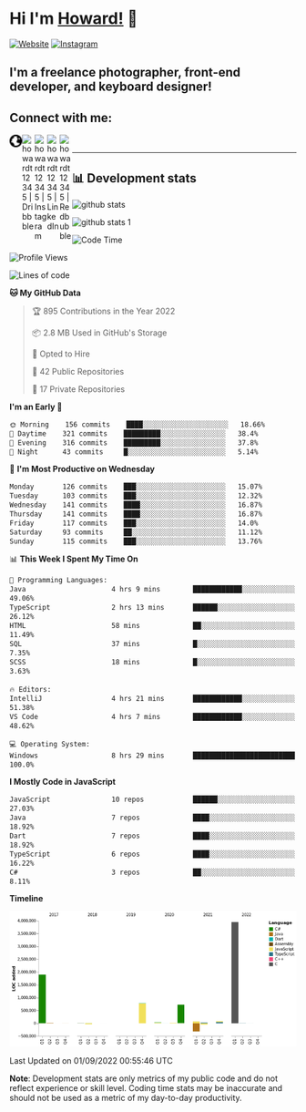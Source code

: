# Hi I'm [Howard!][website] 👋

[![Website](https://img.shields.io/website?label=howardt12345.com&style=for-the-badge&url=https%3A%2F%2Fhowardt12345.com)](https://howardt12345.com)
[![Instagram](https://img.shields.io/badge/instagram-%23E4405F.svg?&style=for-the-badge&logo=instagram&logoColor=white)](https://instagram.com/howardt12345)

I'm a freelance photographer, front-end developer, and keyboard designer!
---

## Connect with me:

[<img align="left" alt="howardt12345.com" width="22px" src="https://raw.githubusercontent.com/iconic/open-iconic/master/svg/globe.svg" />][website]
[<img align="left" alt="howardt12345 | Dribbble" width="22px" src="https://cdn.jsdelivr.net/npm/simple-icons@v3/icons/dribbble.svg" />][dribbble]
[<img align="left" alt="howardt12345 | Instagram" width="22px" src="https://cdn.jsdelivr.net/npm/simple-icons@v3/icons/instagram.svg" />][instagram]
[<img align="left" alt="howardt12345 | LinkedIn" width="22px" src="https://cdn.jsdelivr.net/npm/simple-icons@v3/icons/linkedin.svg" />][linkedin]
[<img align="left" alt="howardt12345 | Redbubble" width="22px" src="https://cdn.jsdelivr.net/npm/simple-icons@v3/icons/redbubble.svg" />][redbubble]

<br />

---

## 📊 Development stats

![github stats](https://github-readme-stats.vercel.app/api?username=howardt12345&show_icons=true&hide_border=true&theme=dark&hide=contribs,issues)

![github stats 1](https://github-readme-stats.vercel.app/api/top-langs?username=howardt12345&langs_count=8&show_icons=true&hide_border=true&theme=dark&layout=compact)

<!--START_SECTION:waka-->
![Code Time](http://img.shields.io/badge/Code%20Time-658%20hrs%2031%20mins-blue)

![Profile Views](http://img.shields.io/badge/Profile%20Views-0-blue)

![Lines of code](https://img.shields.io/badge/From%20Hello%20World%20I%27ve%20Written-7%20Million%20lines%20of%20code-blue)

**🐱 My GitHub Data** 

> 🏆 895 Contributions in the Year 2022
 > 
> 📦 2.8 MB Used in GitHub's Storage 
 > 
> 💼 Opted to Hire
 > 
> 📜 42 Public Repositories 
 > 
> 🔑 17 Private Repositories  
 > 
**I'm an Early 🐤** 

```text
🌞 Morning    156 commits    ████░░░░░░░░░░░░░░░░░░░░░   18.66% 
🌆 Daytime    321 commits    █████████░░░░░░░░░░░░░░░░   38.4% 
🌃 Evening    316 commits    █████████░░░░░░░░░░░░░░░░   37.8% 
🌙 Night      43 commits     █░░░░░░░░░░░░░░░░░░░░░░░░   5.14%

```
📅 **I'm Most Productive on Wednesday** 

```text
Monday       126 commits    ███░░░░░░░░░░░░░░░░░░░░░░   15.07% 
Tuesday      103 commits    ███░░░░░░░░░░░░░░░░░░░░░░   12.32% 
Wednesday    141 commits    ████░░░░░░░░░░░░░░░░░░░░░   16.87% 
Thursday     141 commits    ████░░░░░░░░░░░░░░░░░░░░░   16.87% 
Friday       117 commits    ███░░░░░░░░░░░░░░░░░░░░░░   14.0% 
Saturday     93 commits     ██░░░░░░░░░░░░░░░░░░░░░░░   11.12% 
Sunday       115 commits    ███░░░░░░░░░░░░░░░░░░░░░░   13.76%

```


📊 **This Week I Spent My Time On** 

```text
💬 Programming Languages: 
Java                     4 hrs 9 mins        ████████████░░░░░░░░░░░░░   49.06% 
TypeScript               2 hrs 13 mins       ██████░░░░░░░░░░░░░░░░░░░   26.12% 
HTML                     58 mins             ██░░░░░░░░░░░░░░░░░░░░░░░   11.49% 
SQL                      37 mins             █░░░░░░░░░░░░░░░░░░░░░░░░   7.35% 
SCSS                     18 mins             █░░░░░░░░░░░░░░░░░░░░░░░░   3.63%

🔥 Editors: 
IntelliJ                 4 hrs 21 mins       ████████████░░░░░░░░░░░░░   51.38% 
VS Code                  4 hrs 7 mins        ████████████░░░░░░░░░░░░░   48.62%

💻 Operating System: 
Windows                  8 hrs 29 mins       █████████████████████████   100.0%

```

**I Mostly Code in JavaScript** 

```text
JavaScript               10 repos            ██████░░░░░░░░░░░░░░░░░░░   27.03% 
Java                     7 repos             ████░░░░░░░░░░░░░░░░░░░░░   18.92% 
Dart                     7 repos             ████░░░░░░░░░░░░░░░░░░░░░   18.92% 
TypeScript               6 repos             ████░░░░░░░░░░░░░░░░░░░░░   16.22% 
C#                       3 repos             ██░░░░░░░░░░░░░░░░░░░░░░░   8.11%

```


**Timeline**

![Chart not found](https://raw.githubusercontent.com/howardt12345/howardt12345/master/charts/bar_graph.png) 


 Last Updated on 01/09/2022 00:55:46 UTC
<!--END_SECTION:waka-->

**Note**: Development stats are only metrics of my public code and do not reflect experience or skill level. Coding time stats may be inaccurate and should not be used as a metric of my day-to-day productivity.

[website]: https://howardt12345.com
[dribbble]: https://dribbble.com/howardt12345
[instagram]: https://instagram.com/howardt12345
[linkedin]: https://linkedin.com/in/howardt12345
[redbubble]: https://www.redbubble.com/people/howardt12345/
